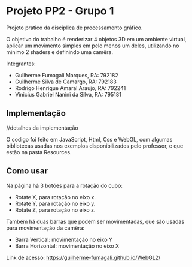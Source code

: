 # Projeto PP2 - Grupo 1
Projeto pratico da disciplica de processamento gráfico. 

O objetivo do trabalho é renderizar 4 objetos 3D em um ambiente virtual, aplicar um movimento simples em pelo menos um deles, utilizando no minimo 2 shaders e definindo uma camêra.

Integrantes: 
  - Guilherme Fumagali Marques,        RA: 792182
  - Guilherme Silva de Camargo,        RA: 792183
  - Rodrigo Henrique Amaral Araujo,    RA: 792241
  - Vinicius Gabriel Nanini da Silva,  RA: 795181

## Implementação

//detalhes da implementação

O codigo foi feito em JavaScript, Html, Css e WebGL, com algumas bibliotecas usadas nos exemplos disponibilizados pelo professor, e que estão na pasta Resources.

## Como usar

Na página há 3 botões para a rotação do cubo: 
  - Rotate X, para rotação no eixo x.
  - Rotate Y, para rotação no eixo y.
  - Rotate Z, para rotação no eixo z. 

Também há duas barras que podem ser movimentadas, que são usadas para movimentação da camêra: 
  - Barra Vertical: movimentação no eixo Y
  - Barra Horizontal: movimentação no eixo X
  
Link de acesso: https://guilherme-fumagali.github.io/WebGL2/
